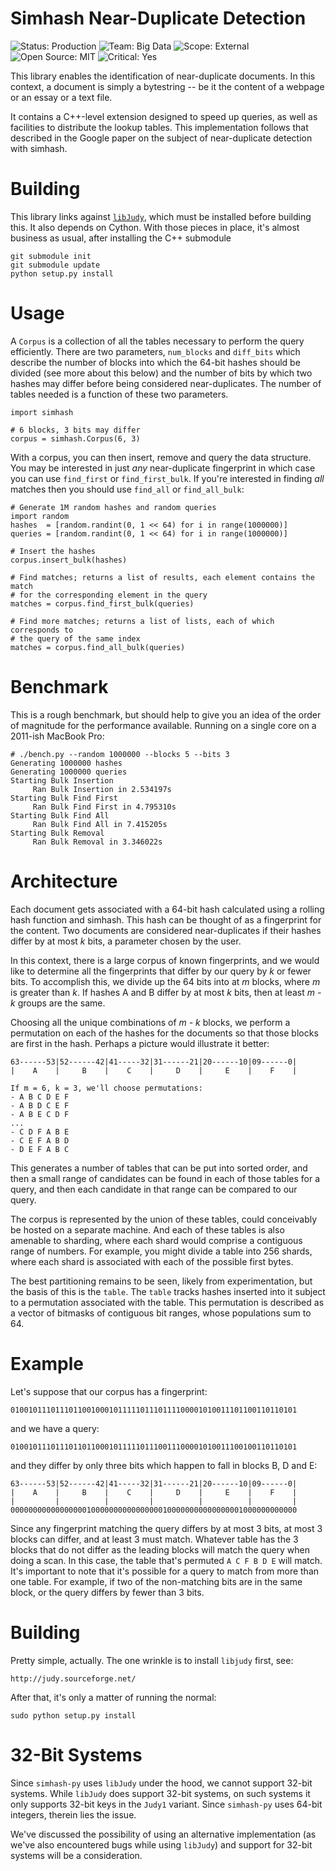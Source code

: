 Simhash Near-Duplicate Detection
================================
![Status: Production](https://img.shields.io/badge/status-production-green.svg?style=flat)
![Team: Big Data](https://img.shields.io/badge/team-big_data-green.svg?style=flat)
![Scope: External](https://img.shields.io/badge/scope-external-green.svg?style=flat)
![Open Source: MIT](https://img.shields.io/badge/open_source-MIT-green.svg?style=flat)
![Critical: Yes](https://img.shields.io/badge/critical-yes-red.svg?style=flat)

This library enables the identification of near-duplicate documents. In this 
context, a document is simply a bytestring -- be it the content of a webpage
or an essay or a text file.

It contains a C++-level extension designed to speed up queries, as well as 
facilities to distribute the lookup tables. This implementation follows that
described in the Google paper on the subject of near-duplicate detection with 
simhash.

Building
========
This library links against [`libJudy`](http://judy.sourceforge.net/), which must
be installed before building this. It also depends on Cython. With those pieces 
in place, it's almost business as usual, after installing the C++ submodule

	git submodule init
	git submodule update
	python setup.py install

Usage
=====
A `Corpus` is a collection of all the tables necessary to perform the query 
efficiently. There are two parameters, `num_blocks` and `diff_bits` which 
describe the number of blocks into which the 64-bit hashes should be divided
(see more about this below) and the number of bits by which two hashes may 
differ before being considered near-duplicates. The number of tables needed is
a function of these two parameters.

	import simhash
	
	# 6 blocks, 3 bits may differ
	corpus = simhash.Corpus(6, 3)

With a corpus, you can then insert, remove and query the data structure. You may
be interested in just _any_ near-duplicate fingerprint in which case you can use
`find_first` or `find_first_bulk`. If you're interested in finding _all_ matches
then you should use `find_all` or `find_all_bulk`:

	# Generate 1M random hashes and random queries
	import random
	hashes  = [random.randint(0, 1 << 64) for i in range(1000000)]
	queries = [random.randint(0, 1 << 64) for i in range(1000000)]
	
	# Insert the hashes
	corpus.insert_bulk(hashes)
	
	# Find matches; returns a list of results, each element contains the match
	# for the corresponding element in the query
	matches = corpus.find_first_bulk(queries)
	
	# Find more matches; returns a list of lists, each of which corresponds to 
	# the query of the same index
	matches = corpus.find_all_bulk(queries)

Benchmark
=========
This is a rough benchmark, but should help to give you an idea of the order of 
magnitude for the performance available. Running on a single core on a 2011-ish
MacBook Pro:

	# ./bench.py --random 1000000 --blocks 5 --bits 3
	Generating 1000000 hashes
	Generating 1000000 queries
	Starting Bulk Insertion
		 Ran Bulk Insertion in 2.534197s
	Starting Bulk Find First
		 Ran Bulk Find First in 4.795310s
	Starting Bulk Find All
		 Ran Bulk Find All in 7.415205s
	Starting Bulk Removal
		 Ran Bulk Removal in 3.346022s

Architecture
============
Each document gets associated with a 64-bit hash calculated using a rolling 
hash function and simhash. This hash can be thought of as a fingerprint for
the content. Two documents are considered near-duplicates if their hashes differ
by at most _k_ bits, a parameter chosen by the user.

In this context, there is a large corpus of known fingerprints, and we would 
like to determine all the fingerprints that differ by our query by _k_ or fewer
bits. To accomplish this, we divide up the 64 bits into at _m_ blocks, where 
_m_ is greater than _k_. If hashes A and B differ by at most _k_ bits, then at
least _m - k_ groups are the same.

Choosing all the unique combinations of _m - k_ blocks, we perform a permutation
on each of the hashes for the documents so that those blocks are first in the 
hash. Perhaps a picture would illustrate it better:

	63------53|52------42|41-----32|31------21|20------10|09------0|
	|    A    |     B    |    C    |     D    |     E    |    F    |
	
	If m = 6, k = 3, we'll choose permutations:
	- A B C D E F
	- A B D C E F
	- A B E C D F
	...
	- C D F A B E
	- C E F A B D
	- D E F A B C

This generates a number of tables that can be put into sorted order, and then a 
small range of candidates can be found in each of those tables for a query, and
then each candidate in that range can be compared to our query.

The corpus is represented by the union of these tables, could conceivably be
hosted on a separate machine. And each of these tables is also amenable to 
sharding, where each shard would comprise a contiguous range of numbers. For 
example, you might divide a table into 256 shards, where each shard is 
associated with each of the possible first bytes.

The best partitioning remains to be seen, likely from experimentation, but the
basis of this is the `table`. The `table` tracks hashes inserted into it subject
to a permutation associated with the table. This permutation is described as a
vector of bitmasks of contiguous bit ranges, whose populations sum to 64.

Example
=======

Let's suppose that our corpus has a fingerprint:

	0100101110111011001000101111101110111100001010011101100110110101

and we have a query:

	0100101110111011011000101111101110011100001010011100100110110101

and they differ by only three bits which happen to fall in blocks B, D and E:

	63------53|52------42|41-----32|31------21|20------10|09------0|
	|    A    |     B    |    C    |     D    |     E    |    F    |
	|         |          |         |          |          |         |
	0000000000000000010000000000000000100000000000000001000000000000

Since any fingerprint matching the query differs by at most 3 bits, at most 3
blocks can differ, and at least 3 must match. Whatever table has the 3 blocks 
that do not differ as the leading blocks will match the query when doing a scan.
In this case, the table that's permuted `A C F B D E` will match. It's important
to note that it's possible for a query to match from more than one table. For 
example, if two of the non-matching bits are in the same block, or the query 
differs by fewer than 3 bits.

Building
========

Pretty simple, actually. The one wrinkle is to install `libjudy` first, see:

	http://judy.sourceforge.net/

After that, it's only a matter of running the normal:

	sudo python setup.py install

32-Bit Systems
==============
Since `simhash-py` uses `libJudy` under the hood, we cannot support 32-bit
systems. While `libJudy` does support 32-bit systems, on such systems it only
supports 32-bit keys in the `Judy1` variant. Since `simhash-py` uses 64-bit
integers, therein lies the issue.

We've discussed the possibility of using an alternative implementation (as
we've also encountered bugs while using `libJudy`) and support for 32-bit
systems will be a consideration.
